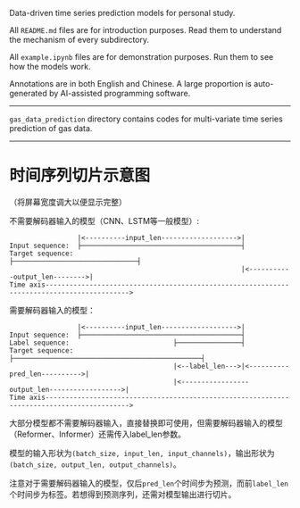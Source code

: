 Data-driven time series prediction models for personal study.

All `README.md` files are for introduction purposes. Read them to understand the mechanism of every subdirectory.

All `example.ipynb` files are for demonstration purposes. Run them to see how the models work.

Annotations are in both English and Chinese. A large proportion is auto-generated by AI-assisted programming software.

---

`gas_data_prediction` directory contains codes for multi-variate time series prediction of gas data.

---


# 时间序列切片示意图
（将屏幕宽度调大以便显示完整）


不需要解码器输入的模型（CNN、LSTM等一般模型）:
```
                 |<----------input_len------------------->|
Input sequence:  ├────────────────────────────────────────┤
Target sequence:                                          ├───────────────────────────────┤
                                                          |<-----------output_len-------->|
Time axis------------------------------------------------------------------------------------------->
```

需要解码器输入的模型：
```
                 |<----------input_len------------------->|
Input sequence:  ├────────────────────────────────────────┤
Label sequence:                          ├────────────────┤
Target sequence:                         ├───────────────────────────────────────────────┤
                                         |<--label_len--->|<----------pred_len---------->|
                                         |<-----------------output_len------------------>|
Time axis------------------------------------------------------------------------------------------->
```

大部分模型都不需要解码器输入，直接替换即可使用，但需要解码器输入的模型（Reformer、Informer）还需传入label_len参数。

模型的输入形状为`(batch_size, input_len, input_channels)`，输出形状为`(batch_size, output_len, output_channels)`。

注意对于需要解码器输入的模型，仅后`pred_len`个时间步为预测，而前`label_len`个时间步为标签。若想得到预测序列，还需对模型输出进行切片。